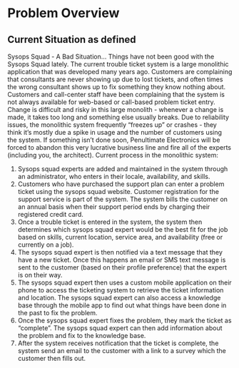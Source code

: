 # Problem Overview

## Current Situation as defined

Sysops Squad - A Bad Situation…
Things have not been good with the Sysops Squad lately. The current trouble ticket system is a large monolithic application that was developed many years
ago. Customers are complaining that consultants are never showing up due to lost tickets, and often times the wrong consultant shows up to fix something
they know nothing about. Customers and call-center staff have been complaining that the system is not always available for web-based or call-based problem
ticket entry. Change is difficult and risky in this large monolith - whenever a change is made, it takes too long and something else usually breaks. Due to
reliability issues, the monolithic system frequently “freezes up” or crashes - they think it’s mostly due a spike in usage and the number of customers using the
system. If something isn’t done soon, Penultimate Electronics will be forced to abandon this very lucrative business line and fire all of the experts (including
you, the architect).
Current process in the monolithic system:
1. Sysops squad experts are added and maintained in the system through an administrator, who enters in their locale, availability, and skills.
2. Customers who have purchased the support plan can enter a problem ticket using the sysops squad website. Customer registration for the support
service is part of the system. The system bills the customer on an annual basis when their support period ends by charging their registered credit card.
3. Once a trouble ticket is entered in the system, the system then determines which sysops squad expert would be the best fit for the job based on skills,
current location, service area, and availability (free or currently on a job).
4. The sysops squad expert is then notified via a text message that they have a new ticket. Once this happens an email or SMS text message is sent to the
customer (based on their profile preference) that the expert is on their way.
5. The sysops squad expert then uses a custom mobile application on their phone to access the ticketing system to retrieve the ticket information and
location. The sysops squad expert can also access a knowledge base through the mobile app to find out what things have been done in the past to fix the
problem.
6. Once the sysops squad expert fixes the problem, they mark the ticket as “complete”. The sysops squad expert can then add information about the
problem and fix to the knowledge base.
7. After the system receives notification that the ticket is complete, the system send an email to the customer with a link to a survey which the customer then
fills out.
